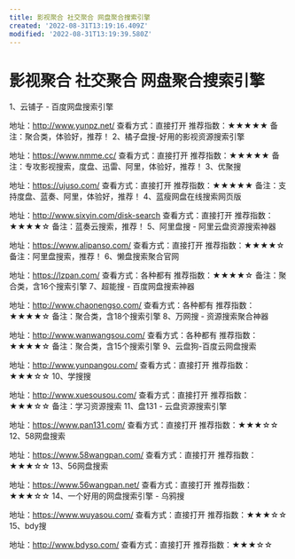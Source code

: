 ```yaml
---
title: 影视聚合 社交聚合 网盘聚合搜索引擎
created: '2022-08-31T13:19:16.409Z'
modified: '2022-08-31T13:19:39.580Z'
---
```


# 影视聚合 社交聚合 网盘聚合搜索引擎

1、云铺子 - 百度网盘搜索引擎

地址：http://www.yunpz.net/
查看方式：直接打开
推荐指数：★★★★★
备注：聚合类，体验好，推荐！
2、橘子盘搜-好用的影视资源搜索引擎

地址：https://www.nmme.cc/
查看方式：直接打开
推荐指数：★★★★★
备注：专攻影视搜索，度盘、迅雷、阿里，体验好，推荐！
3、优聚搜

地址：https://ujuso.com/
查看方式：直接打开
推荐指数：★★★★★
备注：支持度盘、蓝奏、阿里，体验好，推荐！
4、蓝瘦网盘在线搜索网页版

地址：http://www.sixyin.com/disk-search
查看方式：直接打开
推荐指数：★★★★☆
备注：蓝奏云搜索，推荐！
5、阿里盘搜 - 阿里云盘资源搜索神器

地址：https://www.alipanso.com/
查看方式：直接打开
推荐指数：★★★★☆
备注：阿里盘搜索，推荐！
6、懒盘搜索聚合官网

地址：https://lzpan.com/
查看方式：各种都有
推荐指数：★★★★☆
备注：聚合类，含16个搜索引擎
7、超能搜 - 百度网盘搜索神器

地址：http://www.chaonengso.com/
查看方式：各种都有
推荐指数：★★★★☆
备注：聚合类，含18个搜索引擎
8、万网搜 - 资源搜索聚合神器

地址：http://www.wanwangsou.com/
查看方式：各种都有
推荐指数：★★★★☆
备注：聚合类，含15个搜索引擎
9、云盘狗-百度云网盘搜索

地址：http://www.yunpangou.com/
查看方式：直接打开
推荐指数：★★★☆☆
10、学搜搜

地址：http://www.xuesousou.com/
查看方式：直接打开
推荐指数：★★★☆☆
备注：学习资源搜索
11、盘131 - 云盘资源搜索引擎

地址：https://www.pan131.com/
查看方式：直接打开
推荐指数：★★★☆☆
12、58网盘搜索

地址：https://www.58wangpan.com/
查看方式：直接打开
推荐指数：★★★☆☆
13、56网盘搜索

地址：https://www.56wangpan.net/
查看方式：直接打开
推荐指数：★★★☆☆
14、一个好用的网盘搜索引擎 - 乌鸦搜

地址：https://www.wuyasou.com/
查看方式：直接打开
推荐指数：★★★☆☆
15、bdy搜

地址：http://www.bdyso.com/
查看方式：直接打开
推荐指数：★★★☆☆
